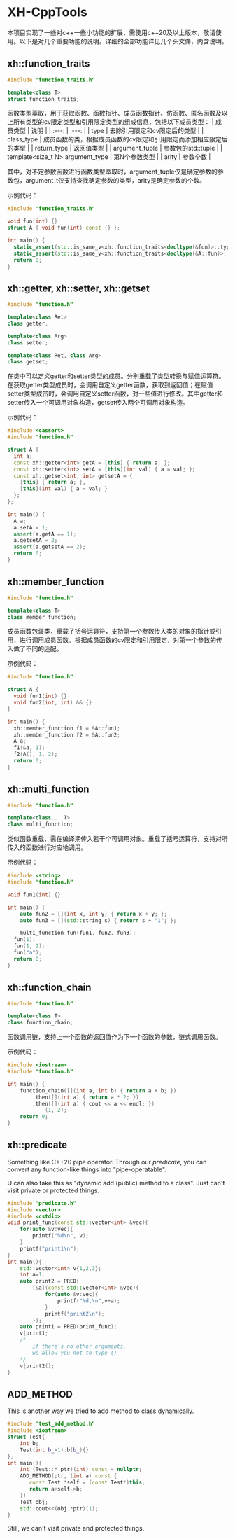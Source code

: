 # XH-CppTools

本项目实现了一些对c++一些小功能的扩展，需使用c++20及以上版本，敬请使用。以下是对几个重要功能的说明。详细的全部功能详见几个头文件，内含说明。

## xh::function_traits
```C++
#include "function_traits.h"

template<class T>
struct function_traits;
```
函数类型萃取，用于获取函数、函数指针、成员函数指针、仿函数、匿名函数及以上所有类型的cv限定类型和引用限定类型的组成信息，包括以下成员类型： 
| 成员类型 | 说明 |
| :---: | :---: |
| type | 去除引用限定和cv限定后的类型 |
| class_type | 成员函数的类，根据成员函数的cv限定和引用限定而添加相应限定后的类型 |
| return_type | 返回值类型 |
| argument_tuple | 参数包的std::tuple |
| template\<size_t N\> argument_type | 第N个参数类型 |
| arity | 参数个数 |

其中，对不定参数函数进行函数类型萃取时，argument_tuple仅是确定参数的参数包，argument_t仅支持查找确定参数的类型，arity是确定参数的个数。 
 
示例代码：
```C++
#include "function_traits.h"

void fun(int) {}
struct A { void fun(int) const {} };

int main() {
  static_assert(std::is_same_v<xh::function_traits<decltype(&fun)>::type, void(int)>);
  static_assert(std::is_same_v<xh::function_traits<decltype(&A::fun)>::class_type, const A>);
  return 0;
}
```

## xh::getter, xh::setter, xh::getset
```C++
#include "function.h"

template<class Ret>
class getter;

template<class Arg>
class setter;

template<class Ret, class Arg>
class getset;
```
在类中可以定义getter和setter类型的成员。分别重载了类型转换与赋值运算符。在获取getter类型成员时，会调用自定义getter函数，获取到返回值；在赋值setter类型成员时，会调用自定义setter函数，对一些值进行修改。其中getter和setter传入一个可调用对象构造，getset传入两个可调用对象构造。 
 
示例代码： 
```C++
#include <cassert>
#include "function.h"

struct A {
  int a;
  const xh::getter<int> getA = [this] { return a; };
  const xh::setter<int> setA = [this](int val) { a = val; };
  const xh::getset<int, int> getsetA = {
    [this] { return a; },
    [this](int val) { a = val; }
  };
};

int main() {
  A a;
  a.setA = 1;
  assert(a.getA == 1);
  a.getsetA = 2;
  assert(a.getsetA == 2);
  return 0;
}
```

## xh::member_function
```C++
#include "function.h"

template<class T>
class member_function;
```
成员函数包装类，重载了括号运算符，支持第一个参数传入类的对象的指针或引用，进行调用成员函数。根据成员函数的cv限定和引用限定，对第一个参数的传入做了不同的适配。 
 
示例代码：
```C++
#include "function.h"

struct A {
  void fun1(int) {}
  void fun2(int, int) && {}
}

int main() {
  xh::member_function f1 = &A::fun1;
  xh::member_function f2 = &A::fun2;
  A a;
  f1(&a, 1);
  f2(A(), 1, 2);
  return 0;
}
```

## xh::multi_function
```C++
#include "function.h"

template<class... T>
class multi_function;
```
类似函数重载，需在编译期传入若干个可调用对象。重载了括号运算符，支持对所传入的函数进行对应地调用。 
 
示例代码：
```C++
#include <string>
#include "function.h"

void fun1(int) {}

int main() {
	auto fun2 = [](int x, int y) { return x + y; };
	auto fun3 = [](std::string s) { return s + "1"; };

	multi_function fun(fun1, fun2, fun3);
  fun(1);
  fun(1, 2);
  fun("a");
  return 0;
}
```

## xh::function_chain
```C++
#include "function.h"

template<class T>
class function_chain;
```
函数调用链，支持上一个函数的返回值作为下一个函数的参数，链式调用函数。 
 
示例代码：
```C++
#include <iostream>
#include "function.h"

int main() {
	function_chain([](int a, int b) { return a + b; })
		.then([](int a) { return a * 2; })
		.then([](int a) { cout << a << endl; })
			(1, 2);
	return 0;
}
```

## xh::predicate

Something like C++20 pipe operator. Through our *predicate*, you can convert any function-like things into "pipe-operatable".

U can also take this as "dynamic add (public) method to a class". Just can't visit private or protected things.

```C++
#include "predicate.h"
#include <vector>
#include <cstdio>
void print_func(const std::vector<int> &vec){
    for(auto &v:vec){
        printf("%d\n", v);
    }
    printf("print1\n");
}
int main(){
    std::vector<int> v{1,2,3};
    int a=1;
    auto print2 = PRED(
        [&a](const std::vector<int> &vec){
            for(auto &v:vec){
                printf("%d,\n",v+a);
            }
            printf("print2\n");
        });
    auto print1 = PRED(print_func);
    v|print1; 
    /*
        if there's no other arguments, 
        we allow you not to type () 
    */
    v|print2();
}
```

## ADD_METHOD

This is another way we tried to add method to class dynamically. 

```C++
#include "test_add_method.h"
#include <iostream>
struct Test{
    int b;
    Test(int b_=1):b(b_){}
};
int main(){
    int (Test::* ptr)(int) const = nullptr;
    ADD_METHOD(ptr, (int a) const {
       const Test *self = (const Test*)this;
       return a+self->b;
    })
    Test obj;
    std::cout<<(obj.*ptr)(1);
}
```

Still, we can't visit private and protected things.
